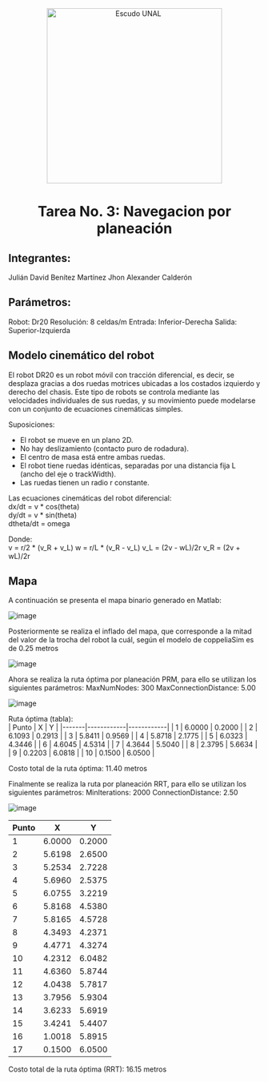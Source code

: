 <div align="center">
<picture>
    <source srcset="https://imgur.com/5bYAzsb.png" media="(prefers-color-scheme: dark)">
    <source srcset="https://imgur.com/Os03JoE.png" media="(prefers-color-scheme: light)">
    <img src="https://imgur.com/Os03JoE.png" alt="Escudo UNAL" width="350px">
</picture>
  
# Tarea No. 3: Navegacion por planeación
</div>

## Integrantes:
Julián David Benítez Martínez
Jhon Alexander Calderón 

## Parámetros:
Robot: Dr20
Resolución: 8 celdas/m
Entrada: Inferior-Derecha
Salida: Superior-Izquierda 

## Modelo cinemático del robot
El robot DR20 es un robot móvil con tracción diferencial, es decir, se desplaza gracias a dos ruedas motrices ubicadas a los costados izquierdo y derecho del chasis. Este tipo de robots se controla mediante las velocidades individuales de sus ruedas, y su movimiento puede modelarse con un conjunto de ecuaciones cinemáticas simples.

Suposiciones:
* El robot se mueve en un plano 2D.
* No hay deslizamiento (contacto puro de rodadura).
* El centro de masa está entre ambas ruedas.
* El robot tiene ruedas idénticas, separadas por una distancia fija  L (ancho del eje o trackWidth).
* Las ruedas tienen un radio r constante.
  
Las ecuaciones cinemáticas del robot diferencial: <br>
dx/dt = v * cos(theta) <br>
dy/dt = v * sin(theta) <br>
dtheta/dt = omega

Donde:  
v = r/2 * (v_R + v_L)
w = r/L * (v_R - v_L)
v_L = (2v - wL)/2r
v_R = (2v + wL)/2r

## Mapa
A continuación se presenta el mapa binario generado en Matlab:

![image](https://github.com/user-attachments/assets/558a9989-bca9-424b-b365-0fc17da6350e)


Posteriormente se realiza el inflado del mapa, que corresponde a la mitad del valor de la trocha del robot la cuál, según el modelo de coppeliaSim es de 0.25 metros <br>

![image](https://github.com/user-attachments/assets/c1b6f823-c42a-4439-9ac0-e45fa560081d)

Ahora se realiza la ruta óptima por planeación PRM, para ello se utilizan los siguientes parámetros:
MaxNumNodes: 300
MaxConnectionDistance: 5.00


![image](https://github.com/user-attachments/assets/e2fab62e-aa91-4a6b-b3af-116f78fae8fb)

Ruta óptima (tabla):<br>
| Punto |     X      |     Y      |
|-------|------------|------------|
| 1     | 6.0000     | 0.2000     |
| 2     | 6.1093     | 0.2913     |
| 3     | 5.8411     | 0.9569     |
| 4     | 5.8718     | 2.1775     |
| 5     | 6.0323     | 4.3446     |
| 6     | 4.6045     | 4.5314     |
| 7     | 4.3644     | 5.5040     |
| 8     | 2.3795     | 5.6634     |
| 9     | 0.2203     | 6.0818     |
| 10    | 0.1500     | 6.0500     |


Costo total de la ruta óptima: 11.40 metros

Finalmente se realiza la ruta por planeación RRT, para ello se utilizan los siguientes parámetros:
MinIterations: 2000
ConnectionDistance: 2.50

![image](https://github.com/user-attachments/assets/50f82954-ce8b-4f2f-8014-9ac7551e5b5c)

| Punto |     X      |     Y      |
|-------|------------|------------|
| 1     | 6.0000     | 0.2000     |
| 2     | 5.6198     | 2.6500     |
| 3     | 5.2534     | 2.7228     |
| 4     | 5.6960     | 2.5375     |
| 5     | 6.0755     | 3.2219     |
| 6     | 5.8168     | 4.5380     |
| 7     | 5.8165     | 4.5728     |
| 8     | 4.3493     | 4.2371     |
| 9     | 4.4771     | 4.3274     |
| 10    | 4.2312     | 6.0482     |
| 11    | 4.6360     | 5.8744     |
| 12    | 4.0438     | 5.7817     |
| 13    | 3.7956     | 5.9304     |
| 14    | 3.6233     | 5.6919     |
| 15    | 3.4241     | 5.4407     |
| 16    | 1.0018     | 5.8915     |
| 17    | 0.1500     | 6.0500     |


Costo total de la ruta óptima (RRT): 16.15 metros
